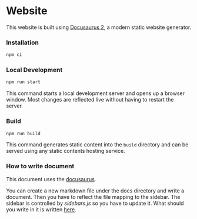 # Website

This website is built using [Docusaurus 2](https://docusaurus.io/), a modern static website generator.

### Installation

```bash
npm ci
```

### Local Development

```bash
npm run start
```

This command starts a local development server and opens up a browser window. Most changes are reflected live without having to restart the server.

### Build

```bash
npm run build
```

This command generates static content into the `build` directory and can be served using any static contents hosting service.

### How to write document

This document uses the [docusaurus](https://docusaurus.io/).

You can create a new markdown file under the docs directory and write a document.
Then you have to reflect the file mapping to the sidebar.
The sidebar is controlled by *sidebars.js* so  you have to update it.
What should you write in it is written [here](https://docusaurus.io/docs/sidebar/items).
